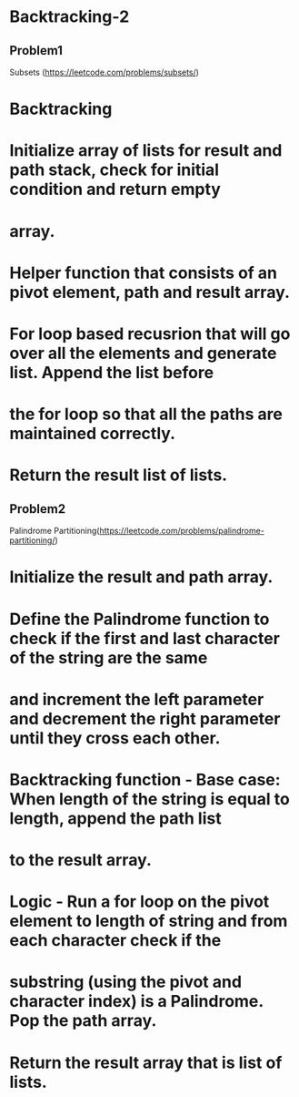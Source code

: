 # Backtracking-2

## Problem1 
Subsets (https://leetcode.com/problems/subsets/)

# Backtracking
# Initialize array of lists for result and path stack, check for initial condition and return empty 
# array.
# Helper function that consists of an pivot element, path and result array. 
# For loop based recusrion that will go over all the elements and generate list. Append the list before
# the for loop so that all the paths are maintained correctly.
# Return the result list of lists.

## Problem2

Palindrome Partitioning(https://leetcode.com/problems/palindrome-partitioning/)

# Initialize the result and path array.
# Define the Palindrome function to check if the first and last character of the string are the same
# and increment the left parameter and decrement the right parameter until they cross each other.
# Backtracking function - Base case: When length of the string is equal to length, append the path list 
# to the result array.
# Logic - Run a for loop on the pivot element to length of string and from each character check if the 
# substring (using the pivot and character index) is a Palindrome. Pop the path array.
# Return the result array that is list of lists.

